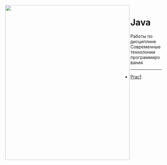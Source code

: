 <img src=https://ramki-photoshop.ru/personaj/1/kotenok.png width="400" height="500" align="left"/>

# Java
 Работы по дисциплине Современные технолонии программирования
***
* [Prac1](https://github.com/kotova0420/Java/tree/main/Prac1)
